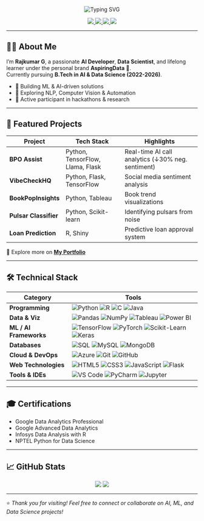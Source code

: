 <p align="center">
  <img src="https://readme-typing-svg.demolab.com?font=Fira+Code&size=28&pause=1000&color=00F7FF&center=true&vCenter=true&width=800&lines=Hi+I'm+Rajkumar+G+👋;AI+Developer+%7C+Data+Scientist+%7C+ML+Enthusiast;Welcome+to+my+GitHub+profile!;Exploring+AI%2C+ML%2C+Data+Science+%26+Automation" alt="Typing SVG" />
</p>

<p align="center">
  <a href="https://rajkumarg.vercel.app" target="_blank">
    <img src="https://img.shields.io/badge/Portfolio-00C7AE?style=for-the-badge&logo=google-chrome&logoColor=white" />
  </a>
  <a href="https://linkedin.com/in/rajkumarg-aspiringdata" target="_blank">
    <img src="https://img.shields.io/badge/LinkedIn-0A66C2?style=for-the-badge&logo=linkedin&logoColor=white" />
  </a>
  <a href="mailto:g.p.rajkumar5@gmail.com" target="_blank">
    <img src="https://img.shields.io/badge/Email-EA4335?style=for-the-badge&logo=gmail&logoColor=white" />
  </a>
  <a href="https://medium.com/@g.p.rajkumar5" target="_blank">
    <img src="https://img.shields.io/badge/Medium-000000?style=for-the-badge&logo=medium&logoColor=white" />
  </a>
</p>

---

## 🧑‍💻 About Me
I’m **Rajkumar G**, a passionate **AI Developer**, **Data Scientist**, and lifelong learner under the personal brand **AspiringData** 🚀.  
Currently pursuing **B.Tech in AI & Data Science (2022-2026)**.

- 🔹 Building ML & AI-driven solutions  
- 🔹 Exploring NLP, Computer Vision & Automation  
- 🔹 Active participant in hackathons & research  

---

## 🚀 Featured Projects

| Project              | Tech Stack                                | Highlights                                |
|----------------------|--------------------------------------------|--------------------------------------------|
| **BPO Assist**       | Python, TensorFlow, Llama, Flask           | Real-time AI call analytics (↓30% neg. sentiment) |
| **VibeCheckHQ**      | Python, Flask, TensorFlow                  | Social media sentiment analysis            |
| **BookPopInsights**  | Python, Tableau                            | Book trend visualizations                  |
| **Pulsar Classifier**| Python, Scikit-learn                       | Identifying pulsars from noise             |
| **Loan Prediction**  | R, Shiny                                   | Predictive loan approval system            |

🔗 Explore more on [**My Portfolio**](https://rajkumarg.vercel.app)

---

## 🛠️ Technical&nbsp;Stack  

| **Category**         | **Tools**                                                                                                                                                 |
|----------------------|------------------------------------------------------------------------------------------------------------------------------------------------------------|
| **Programming**      | ![Python](https://img.shields.io/badge/Python-3776AB?logo=python&logoColor=white) ![R](https://img.shields.io/badge/R-276DC3?logo=r&logoColor=white) ![C](https://img.shields.io/badge/C-00599C?logo=c&logoColor=white) ![Java](https://img.shields.io/badge/Java-007396?logo=java&logoColor=white) |
| **Data & Viz**       | ![Pandas](https://img.shields.io/badge/Pandas-150458?logo=pandas&logoColor=white) ![NumPy](https://img.shields.io/badge/NumPy-013243?logo=numpy&logoColor=white) ![Tableau](https://img.shields.io/badge/Tableau-E97627?logo=tableau&logoColor=white) ![Power BI](https://img.shields.io/badge/Power%20BI-F2C811?logo=powerbi&logoColor=black) |
| **ML / AI Frameworks** | ![TensorFlow](https://img.shields.io/badge/TensorFlow-FF6F00?logo=tensorflow&logoColor=white) ![PyTorch](https://img.shields.io/badge/PyTorch-EE4C2C?logo=pytorch&logoColor=white) ![Scikit-Learn](https://img.shields.io/badge/Scikit--Learn-F7931E?logo=scikit-learn&logoColor=white) ![Keras](https://img.shields.io/badge/Keras-D00000?logo=keras&logoColor=white) |
| **Databases**        | ![SQL](https://img.shields.io/badge/SQL-4479A1?logo=postgresql&logoColor=white) ![MySQL](https://img.shields.io/badge/MySQL-4479A1?logo=mysql&logoColor=white) ![MongoDB](https://img.shields.io/badge/MongoDB-47A248?logo=mongodb&logoColor=white) |
| **Cloud & DevOps**   | ![Azure](https://img.shields.io/badge/Azure-0089D6?logo=microsoftazure&logoColor=white) ![Git](https://img.shields.io/badge/Git-F05032?logo=git&logoColor=white) ![GitHub](https://img.shields.io/badge/GitHub-181717?logo=github&logoColor=white) |
| **Web Technologies** | ![HTML5](https://img.shields.io/badge/HTML5-E34F26?logo=html5&logoColor=white) ![CSS3](https://img.shields.io/badge/CSS3-1572B6?logo=css3&logoColor=white) ![JavaScript](https://img.shields.io/badge/JavaScript-F7DF1E?logo=javascript&logoColor=black) ![Flask](https://img.shields.io/badge/Flask-000000?logo=flask&logoColor=white) |
| **Tools & IDEs**     | ![VS Code](https://img.shields.io/badge/VS%20Code-007ACC?logo=visualstudiocode&logoColor=white) ![PyCharm](https://img.shields.io/badge/PyCharm-000000?logo=pycharm&logoColor=white) ![Jupyter](https://img.shields.io/badge/Jupyter-F37626?logo=jupyter&logoColor=white) |

---

## 🎓 Certifications
- Google Data Analytics Professional  
- Google Advanced Data Analytics  
- Infosys Data Analysis with R  
- NPTEL Python for Data Science  

---

## 📈 GitHub Stats
<p align="center">
  <img src="https://github-readme-stats.vercel.app/api?username=Rajkumar5723&show_icons=true&theme=radical" />
  <img src="https://github-readme-streak-stats.herokuapp.com/?user=Rajkumar5723&theme=radical" />
</p>

---

⭐ *Thank you for visiting! Feel free to connect or collaborate on AI, ML, and Data Science projects!*  
